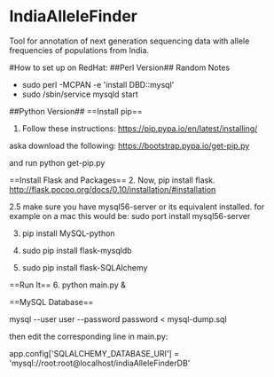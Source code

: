 # IndiaAlleleFinder
Tool for annotation of next generation sequencing data with allele frequencies of populations from India.

#How to set up on RedHat:
##Perl Version##
Random Notes
 - sudo perl -MCPAN -e 'install DBD::mysql'
 - sudo /sbin/service mysqld start


##Python Version##
==Install pip==
1. Follow these instructions: https://pip.pypa.io/en/latest/installing/

aska download the following: https://bootstrap.pypa.io/get-pip.py

and run python get-pip.py

==Install Flask and Packages==
2. Now, pip install flask. http://flask.pocoo.org/docs/0.10/installation/#installation

2.5 make sure you have mysql56-server or its equivalent installed. for example on a mac this would be: sudo port install mysql56-server

3. pip install MySQL-python

4. sudo pip install flask-mysqldb

5. sudo pip install flask-SQLAlchemy

==Run It==
6. python main.py &

==MySQL Database==

mysql --user user --password password < mysql-dump.sql

then edit the corresponding line in main.py: 

app.config['SQLALCHEMY_DATABASE_URI'] = 'mysql://root:root@localhost/indiaAlleleFinderDB'
